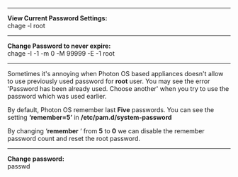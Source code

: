
---

**View Current Password Settings:**  
chage -l root  

---

**Change Password to never expire:**  
chage -I -1 -m 0 -M 99999 -E -1 root  

---

Sometimes it's annoying when Photon OS based appliances doesn't allow to use previously used password for **root** user. You may see the error 'Password has been already used. Choose another' when you try to use the password which was used earlier.  

By default, Photon OS remember last **Five** passwords. You can see the setting **‘remember=5’** in **/etc/pam.d/system-password**  

By changing ‘**remember** ‘ from **5** to **0** we can disable the remember password count and reset the root password.   

---

**Change password:**  
passwd  